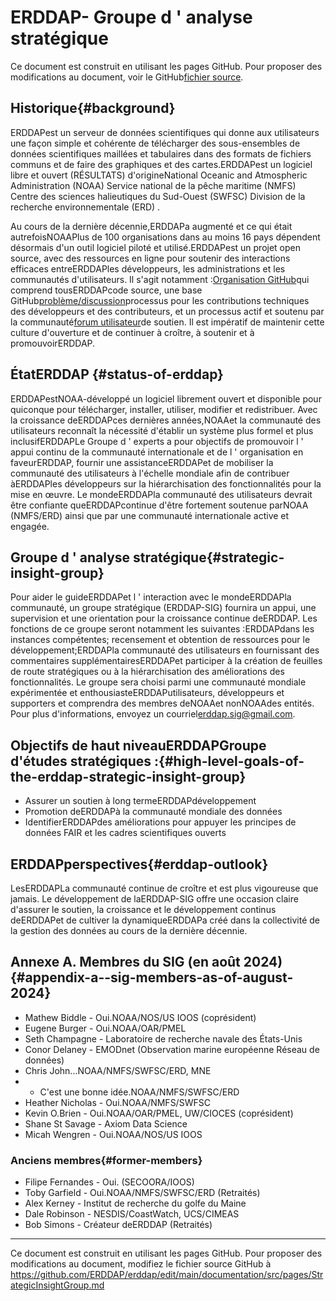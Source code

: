 # ERDDAP- Groupe d ' analyse stratégique

Ce document est construit en utilisant les pages GitHub. Pour proposer des modifications au document, voir le GitHub[fichier source](https://github.com/ERDDAP/erddap/blob/main/documentation/src/pages/StrategicInsightGroup.md).

## Historique{#background} 
ERDDAPest un serveur de données scientifiques qui donne aux utilisateurs une façon simple et cohérente de télécharger des sous-ensembles de données scientifiques maillées et tabulaires dans des formats de fichiers communs et de faire des graphiques et des cartes.ERDDAPest un logiciel libre et ouvert (RÉSULTATS) d'origineNational Oceanic and Atmospheric Administration  (NOAA) Service national de la pêche maritime (NMFS) Centre des sciences halieutiques du Sud-Ouest (SWFSC) Division de la recherche environnementale (ERD) .

Au cours de la dernière décennie,ERDDAPa augmenté et ce qui était autrefoisNOAAPlus de 100 organisations dans au moins 16 pays dépendent désormais d'un outil logiciel piloté et utilisé.ERDDAPest un projet open source, avec des ressources en ligne pour soutenir des interactions efficaces entreERDDAPles développeurs, les administrations et les communautés d'utilisateurs. Il s'agit notamment :[Organisation GitHub](https://github.com/erddap)qui comprend tousERDDAPcode source, une base GitHub[problème/discussion](https://github.com/ERDDAP/erddap/discussions)processus pour les contributions techniques des développeurs et des contributeurs, et un processus actif et soutenu par la communauté[forum utilisateur](https://groups.google.com/g/erddap)de soutien. Il est impératif de maintenir cette culture d'ouverture et de continuer à croître, à soutenir et à promouvoirERDDAP.

## ÉtatERDDAP {#status-of-erddap} 
ERDDAPestNOAA-développé un logiciel librement ouvert et disponible pour quiconque pour télécharger, installer, utiliser, modifier et redistribuer. Avec la croissance deERDDAPces dernières années,NOAAet la communauté des utilisateurs reconnaît la nécessité d'établir un système plus formel et plus inclusifERDDAPLe Groupe d ' experts a pour objectifs de promouvoir l ' appui continu de la communauté internationale et de l ' organisation en faveurERDDAP, fournir une assistanceERDDAPet de mobiliser la communauté des utilisateurs à l'échelle mondiale afin de contribuer àERDDAPles développeurs sur la hiérarchisation des fonctionnalités pour la mise en œuvre. Le mondeERDDAPla communauté des utilisateurs devrait être confiante queERDDAPcontinue d'être fortement soutenue parNOAA  (NMFS/ERD) ainsi que par une communauté internationale active et engagée.

## Groupe d ' analyse stratégique{#strategic-insight-group} 
Pour aider le guideERDDAPet l ' interaction avec le mondeERDDAPla communauté, un groupe stratégique (ERDDAP-SIG) fournira un appui, une supervision et une orientation pour la croissance continue deERDDAP. Les fonctions de ce groupe seront notamment les suivantes :ERDDAPdans les instances compétentes; recensement et obtention de ressources pour le développement;ERDDAPla communauté des utilisateurs en fournissant des commentaires supplémentairesERDDAPet participer à la création de feuilles de route stratégiques ou à la hiérarchisation des améliorations des fonctionnalités. Le groupe sera choisi parmi une communauté mondiale expérimentée et enthousiasteERDDAPutilisateurs, développeurs et supporters et comprendra des membres deNOAAet nonNOAAdes entités. Pour plus d'informations, envoyez un courriel[erddap.sig@gmail.com](mailto:erddap.sig@gmail.com).

## Objectifs de haut niveauERDDAPGroupe d'études stratégiques :{#high-level-goals-of-the-erddap-strategic-insight-group} 
* Assurer un soutien à long termeERDDAPdéveloppement
* Promotion deERDDAPà la communauté mondiale des données
* IdentifierERDDAPdes améliorations pour appuyer les principes de données FAIR et les cadres scientifiques ouverts

## ERDDAPperspectives{#erddap-outlook} 
LesERDDAPLa communauté continue de croître et est plus vigoureuse que jamais. Le développement de laERDDAP-SIG offre une occasion claire d'assurer le soutien, la croissance et le développement continus deERDDAPet de cultiver la dynamiqueERDDAPa créé dans la collectivité de la gestion des données au cours de la dernière décennie.

## Annexe A. Membres du SIG (en août 2024)  {#appendix-a--sig-members-as-of-august-2024} 
* Mathew Biddle - Oui.NOAA/NOS/US IOOS (coprésident) 
* Eugene Burger - Oui.NOAA/OAR/PMEL
* Seth Champagne - Laboratoire de recherche navale des États-Unis
* Conor Delaney - EMODnet (Observation marine européenne Réseau de données) 
* Chris John...NOAA/NMFS/SWFSC/ERD, MNE
* - C'est une bonne idée.NOAA/NMFS/SWFSC/ERD
* Heather Nicholas - Oui.NOAA/NMFS/SWFSC
* Kevin O.Brien - Oui.NOAA/OAR/PMEL, UW/CIOCES (coprésident) 
* Shane St Savage - Axiom Data Science
* Micah Wengren - Oui.NOAA/NOS/US IOOS

### Anciens membres{#former-members} 
* Filipe Fernandes - Oui. (SECOORA/IOOS)  
* Toby Garfield - Oui.NOAA/NMFS/SWFSC/ERD  (Retraités) 
* Alex Kerney - Institut de recherche du golfe du Maine
* Dale Robinson - NESDIS/CoastWatch, UCS/CIMEAS
* Bob Simons - Créateur deERDDAP  (Retraités) 

---

Ce document est construit en utilisant les pages GitHub. Pour proposer des modifications au document, modifiez le fichier source GitHub à[ https://github.com/ERDDAP/erddap/edit/main/documentation/src/pages/StrategicInsightGroup.md ](https://github.com/ERDDAP/erddap/edit/main/documentation/src/pages/StrategicInsightGroup.md)
